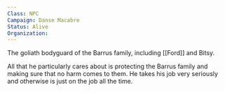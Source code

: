```yaml
---
Class: NPC
Campaign: Danse Macabre
Status: Alive
Organization:
---
```

The goliath bodyguard of the Barrus family, including [[Ford]] and Bitsy.

All that he particularly cares about is protecting the Barrus family and making sure that no harm comes to them. He takes his job very seriously and otherwise is just on the job all the time.